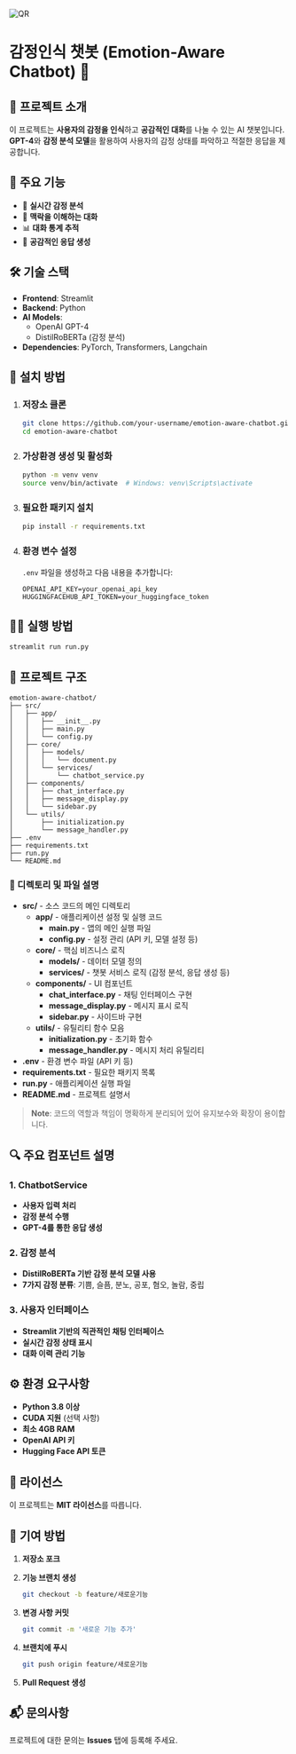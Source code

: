 
![QR](https://github.com/user-attachments/assets/d4189447-4442-4ef3-976e-e7675a5a63c4)

# 감정인식 챗봇 (Emotion-Aware Chatbot) 🤖

## 📌 프로젝트 소개

이 프로젝트는 **사용자의 감정을 인식**하고 **공감적인 대화**를 나눌 수 있는 AI 챗봇입니다. **GPT-4**와 **감정 분석 모델**을 활용하여 사용자의 감정 상태를 파악하고 적절한 응답을 제공합니다.

## 🌟 주요 기능

-   🎯 **실시간 감정 분석**
-   💬 **맥락을 이해하는 대화**
-   📊 **대화 통계 추적**
-   🤝 **공감적인 응답 생성**

## 🛠 기술 스택

-   **Frontend**: Streamlit
-   **Backend**: Python
-   **AI Models**:
    -   OpenAI GPT-4
    -   DistilRoBERTa (감정 분석)
-   **Dependencies**: PyTorch, Transformers, Langchain

## 🚀 설치 방법

1. ### **저장소 클론**

    ```bash
    git clone https://github.com/your-username/emotion-aware-chatbot.git
    cd emotion-aware-chatbot
    ```

2. ### **가상환경 생성 및 활성화**

    ```bash
    python -m venv venv
    source venv/bin/activate  # Windows: venv\Scripts\activate
    ```

3. ### **필요한 패키지 설치**

    ```bash
    pip install -r requirements.txt
    ```

4. ### **환경 변수 설정**

    `.env` 파일을 생성하고 다음 내용을 추가합니다:

    ```env
    OPENAI_API_KEY=your_openai_api_key
    HUGGINGFACEHUB_API_TOKEN=your_huggingface_token
    ```

## 🏃‍♀️ 실행 방법

```bash
streamlit run run.py
```

## 📂 프로젝트 구조

```plaintext
emotion-aware-chatbot/
├── src/
│   ├── app/
│   │   ├── __init__.py
│   │   ├── main.py
│   │   └── config.py
│   ├── core/
│   │   ├── models/
│   │   │   └── document.py
│   │   └── services/
│   │       └── chatbot_service.py
│   ├── components/
│   │   ├── chat_interface.py
│   │   ├── message_display.py
│   │   └── sidebar.py
│   └── utils/
│       ├── initialization.py
│       └── message_handler.py
├── .env
├── requirements.txt
├── run.py
└── README.md
```

### 📁 디렉토리 및 파일 설명

-   **src/** - 소스 코드의 메인 디렉토리
    -   **app/** - 애플리케이션 설정 및 실행 코드
        -   **main.py** - 앱의 메인 실행 파일
        -   **config.py** - 설정 관리 (API 키, 모델 설정 등)
    -   **core/** - 핵심 비즈니스 로직
        -   **models/** - 데이터 모델 정의
        -   **services/** - 챗봇 서비스 로직 (감정 분석, 응답 생성 등)
    -   **components/** - UI 컴포넌트
        -   **chat_interface.py** - 채팅 인터페이스 구현
        -   **message_display.py** - 메시지 표시 로직
        -   **sidebar.py** - 사이드바 구현
    -   **utils/** - 유틸리티 함수 모음
        -   **initialization.py** - 초기화 함수
        -   **message_handler.py** - 메시지 처리 유틸리티
-   **.env** - 환경 변수 파일 (API 키 등)
-   **requirements.txt** - 필요한 패키지 목록
-   **run.py** - 애플리케이션 실행 파일
-   **README.md** - 프로젝트 설명서

> **Note**: 코드의 역할과 책임이 명확하게 분리되어 있어 유지보수와 확장이 용이합니다.

## 🔍 주요 컴포넌트 설명

### **1. ChatbotService**

-   **사용자 입력 처리**
-   **감정 분석 수행**
-   **GPT-4를 통한 응답 생성**

### **2. 감정 분석**

-   **DistilRoBERTa 기반 감정 분석 모델 사용**
-   **7가지 감정 분류**: 기쁨, 슬픔, 분노, 공포, 혐오, 놀람, 중립

### **3. 사용자 인터페이스**

-   **Streamlit 기반의 직관적인 채팅 인터페이스**
-   **실시간 감정 상태 표시**
-   **대화 이력 관리 기능**

## ⚙️ 환경 요구사항

-   **Python 3.8 이상**
-   **CUDA 지원** (선택 사항)
-   **최소 4GB RAM**
-   **OpenAI API 키**
-   **Hugging Face API 토큰**

## 📄 라이선스

이 프로젝트는 **MIT 라이선스**를 따릅니다.

## 🤝 기여 방법

1. **저장소 포크**

2. **기능 브랜치 생성**

    ```bash
    git checkout -b feature/새로운기능
    ```

3. **변경 사항 커밋**

    ```bash
    git commit -m '새로운 기능 추가'
    ```

4. **브랜치에 푸시**

    ```bash
    git push origin feature/새로운기능
    ```

5. **Pull Request 생성**

## 📬 문의사항

프로젝트에 대한 문의는 **Issues** 탭에 등록해 주세요.
